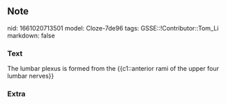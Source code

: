## Note
nid: 1661020713501
model: Cloze-7de96
tags: GSSE::!Contributor::Tom_Li
markdown: false

### Text
<div>
  The lumbar plexus is formed from the {{c1::anterior rami of the
  upper four lumbar nerves}}
</div>

### Extra

